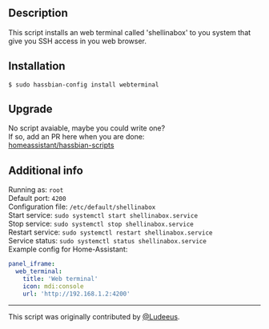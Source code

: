 ## Description
This script installs an web terminal called 'shellinabox' to you system that give you SSH access in you web browser.

## Installation
```
$ sudo hassbian-config install webterminal
```

## Upgrade
No script avaiable, maybe you could write one?  
If so, add an PR here when you are done:  
[homeassistant/hassbian-scripts](https://github.com/home-assistant/hassbian-scripts/pulls)

## Additional info
Running as: `root`  
Default port: `4200`  
Configuration file: `/etc/default/shellinabox`  
Start service: `sudo systemctl start shellinabox.service`  
Stop service: `sudo systemctl stop shellinabox.service`  
Restart service: `sudo systemctl restart shellinabox.service`  
Service status: `sudo systemctl status shellinabox.service`  
Example config for Home-Assistant:
```yaml
panel_iframe:
  web_terminal:
    title: 'Web terminal'
    icon: mdi:console
    url: 'http://192.168.1.2:4200'
```
***
This script was originally contributed by [@Ludeeus](https://github.com/ludeeus).
